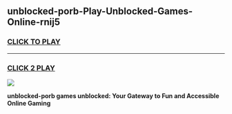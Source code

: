 
## unblocked-porb-Play-Unblocked-Games-Online-rnij5
<h3>
<a href="https://premium76.site?title=unblocked-porb&ref=25A">CLICK TO PLAY</a></h3>
<hr>

<h3>
<a href="https://premium76.site?title=unblocked-porb&ref=25A">CLICK 2 PLAY</a>
  
</h3>

<a href="https://premium76.site?title=unblocked-porb&ref=25A"><img src="https://clearcache.store/games.png"></a>


**unblocked-porb games unblocked: Your Gateway to Fun and Accessible Online Gaming**
